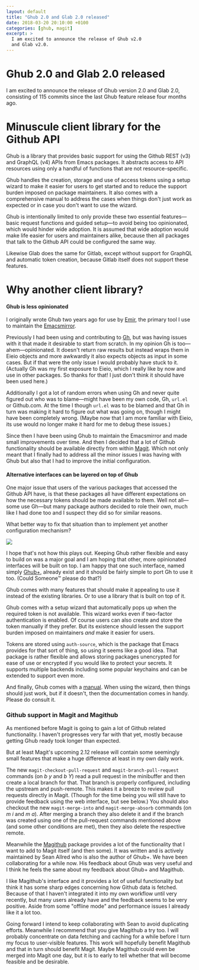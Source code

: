 ```yaml
---
layout: default
title: "Ghub 2.0 and Glab 2.0 released"
date: 2018-03-20 20:10:00 +0100
categories: [ghub, magit]
excerpt: >
  I am excited to announce the release of Ghub v2.0
  and Glab v2.0.
---
```


# Ghub 2.0 and Glab 2.0 released

I am excited to announce the release of Ghub version 2.0 and Glab 2.0,
consisting of 115 commits since the last Ghub feature release four
months ago.

# Minuscule client library for the Github API

Ghub is a library that provides basic support for using the Github
REST (v3) and GraphQL (v4) APIs from Emacs packages.  It abstracts
access to API resources using only a handful of functions that are
not resource-specific.

Ghub handles the creation, storage and use of access tokens using a
setup wizard to make it easier for users to get started and to reduce
the support burden imposed on package maintainers.  It also comes with
a comprehensive manual to address the cases when things don't just
work as expected or in case you don't want to use the wizard.

Ghub is intentionally limited to only provide these two essential
features—basic request functions and guided setup—to avoid being
too opinionated, which would hinder wide adoption.  It is assumed that
wide adoption would make life easier for users and maintainers alike,
because then all packages that talk to the Github API could be
configured the same way.

Likewise Glab does the same for Gitlab, except without support for
GraphQL and automatic token creation, because Gitlab itself does not
support these features.

# Why another client library?

#### Ghub is less opinionated

I originally wrote Ghub two years ago for use by [Emir], the primary
tool I use to maintain the [Emacsmirror].

Previously I had been using and contributing to [Gh], but was having
issues with it that made it desirable to start from scratch.  In my
opinion Gh is too—ahem—opinionated.  It doesn't return raw results but
instead wraps them in Eieio objects and more awkwardly it also expects
objects as input in some cases.  But if that were the only issue I
would probably have stuck to it.  (Actually Gh was my first exposure
to Eieio, which I really like by now and use in other packages.  So
thanks for that!  I just don't think it should have been used here.)

Additionally I got a lot of random errors when using Gh and never
quite figured out who was to blame—might have been my own code, Gh,
`url.el` or Github.com.  At the time I though `url.el` was to be
blamed and that Gh in turn was making it hard to figure out what was
going on, though I might have been completely wrong.  (Maybe now that
I am more familiar with Eieio, its use would no longer make it hard
for me to debug these issues.)

Since then I have been using Ghub to maintain the Emacsmirror and made
small improvements over time.  And then I decided that a lot of Github
functionality should be available directly from within [Magit].  Which
not only meant that I finally had to address all the minor issues I
was having with Ghub but also that I had to improve the initial
configuration.

#### Alternative interfaces can be layered on top of Ghub

One major issue that users of the various packages that accessed the
Github API have, is that these packages all have different
expectations on how the necessary tokens should be made available to
them.  Well not all—some use Gh—but many package authors decided to
role their own, much like I had done too and I suspect they did so for
similar reasons.

What better way to fix that situation than to implement yet another
configuration mechanism?

![](https://imgs.xkcd.com/comics/standards.png)

I hope that's not how this plays out.  Keeping Ghub rather flexible
and easy to build on was a major goal and I am hoping that other, more
opinionated interfaces will be built on top.  I am happy that one such
interface, named simply [Ghub+], already exist and it should be fairly
simple to port Gh to use it too.  (Could Someone™ please do that?)

Ghub comes with many features that should make it appealing to use it
instead of the existing libraries.  Or to use a library that is built
on top of it.

Ghub comes with a setup wizard that automatically pops up when the
required token is not available.  This wizard works even if two-factor
authentication is enabled.  Of course users can also create and store
the token manually if they prefer.  But its existence should lessen
the support burden imposed on maintainers *and* make it easier for
users.

Tokens are stored using `auth-source`, which is the package that Emacs
provides for that sort of thing, so using it seems like a good idea.
That package is rather flexible and allows storing packages
unencrypted for ease of use or encrypted if you would like to protect
your secrets.  It supports multiple backends including some popular
keychains and can be extended to support even more.

And finally, Ghub comes with a [manual].  When using the wizard, then
things should just work, but if it doesn't, then the documentation
comes in handy.  Please do consult it.

### Github support in Magit and Magithub

As mentioned before Magit is going to gain a lot of Github related
functionality.  I haven't progresses very far with that yet, mostly
because getting Ghub ready took longer than expected.

But at least Magit's upcoming 2.12 release will contain some seemingly
small features that make a huge difference at least in my own daily
work.

The new `magit-checkout-pull-request` and `magit-branch-pull-request`
commands (on <i>b y</i> and <i>b Y</i>) read a pull request in the
minibuffer and then create a local branch for that.  That branch is
properly configured, including the upstream and push-remote.  This
makes it a breeze to review pull requests directly in Magit.  (Though
for the time being you will still have to provide feedback using the
web interface, but see below.)  You should also checkout the new
`magit-merge-into` and `magit-merge-absorb` commands (on <i>m i</i>
and <i>m a</i>).  After merging a branch they also delete it and if
the branch was created using one of the pull-request commands
mentioned above (and some other conditions are met), then they also
delete the respective remote.

Meanwhile the [Magithub] package provides a lot of the functionality
that I want to add to Magit itself (and then some).  It was written
and is actively maintained by Sean Allred who is also the author of
Ghub+.  We have been collaborating for a while now.  His feedback
about Ghub was very useful and I think he feels the same about my
feedback about Ghub+ and Magithub.

I like Magithub's interface and it provides a lot of useful
functionality but think it has some sharp edges concerning how Github
data is fetched.  Because of that I haven't integrated it into my own
workflow until very recently, but many users already have and the
feedback seems to be very positive.  Aside from some "offline mode"
and performance issues I already like it a lot too.

Going forward I intend to keep collaborating with Sean to avoid
duplicating efforts.  Meanwhile I recommend that you give Magithub a
try too.  I will probably concentrate on data fetching and caching for
a while before I turn my focus to user-visible features.  This work
will hopefully benefit Magithub and that in turn should benefit Magit.
Maybe Magithub could even be merged into Magit one day, but it is to
early to tell whether that will become feasible and be desirable.

[Emir]:        https://github.com/emacscollective/emir
[Emacsmirror]: https://emacsmirror.net
[Gh]:          https://github.com/sigma/gh.el
[Magit]:       https://magit.vc
[Ghub+]:       https://github.com/vermiculus/ghub-plus
[Magithub]:    https://github.com/vermiculus/magithub
[manual]:      https://magit.vc/manual/ghub
